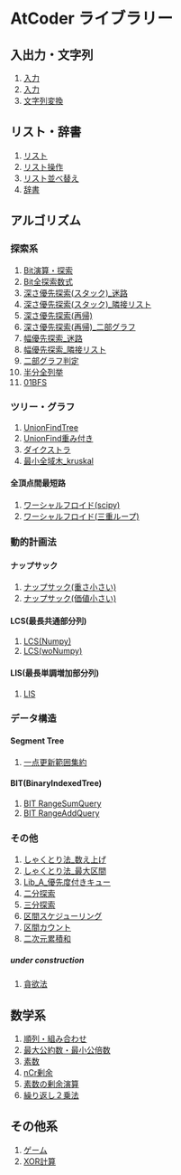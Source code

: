 # AtCoder ライブラリー
## 入出力・文字列
1. [入力](./Lib_0_入力.py)
1. [入力](file:/home/ibtosm/work/zgit/atcoder_lib_py/Lib_0_入力.py)
3. [文字列変換](file:/home/ibtosm/work/zgit/atcoder_lib_py/Lib_0_文字列変換.py)
## リスト・辞書
1. [リスト](file:/home/ibtosm/work/zgit/atcoder_lib_py/Lib_1_リスト.py)
1. [リスト操作](file:/home/ibtosm/work/zgit/atcoder_lib_py/Lib_1_リスト操作.py)
1. [リスト並べ替え](file:/home/ibtosm/work/zgit/atcoder_lib_py/Lib_1_リスト並べ替え.py)
1. [辞書](file:/home/ibtosm/work/zgit/atcoder_lib_py/Lib_1_辞書.py)

## アルゴリズム
### 探索系
1. [Bit演算・探索](file:/home/ibtosm/work/zgit/atcoder_lib_py/Lib_A_Bit演算・探索.py)
1. [Bit全探索数式](file:/home/ibtosm/work/zgit/atcoder_lib_py/Lib_A_Bit全探索数式.py)
1. [深さ優先探索(スタック)_迷路](file:/home/ibtosm/work/zgit/atcoder_lib_py/Lib_A_深さ優先探索(スタック)_迷路.py)
1. [深さ優先探索(スタック)_隣接リスト](file:/home/ibtosm/work/zgit/atcoder_lib_py/Lib_A_深さ優先探索(スタック)_隣接リスト.py)
1. [深さ優先探索(再帰)](file:/home/ibtosm/work/zgit/atcoder_lib_py/Lib_A_深さ優先探索(再帰).py)
1. [深さ優先探索(再帰)_二部グラフ](file:/home/ibtosm/work/zgit/atcoder_lib_py/Lib_A_深さ優先探索(再帰)_二部グラフ.py)
1. [幅優先探索_迷路](file:/home/ibtosm/work/zgit/atcoder_lib_py/Lib_A_幅優先探索_迷路.py)
1. [幅優先探索_隣接リスト](file:/home/ibtosm/work/zgit/atcoder_lib_py/Lib_A_幅優先探索_隣接リスト.py)
1. [二部グラフ判定](file:/home/ibtosm/work/zgit/atcoder_lib_py/Lib_A_二部グラフ判定.py)
1. [半分全列挙](/home/ibtosm/work/zgit/atcoder_lib_py/Lib_A_半分全列挙.py)
1. [01BFS](/home/ibtosm/work/zgit/atcoder_lib_py/Lib_A_01BFS.py)


### ツリー・グラフ
1. [UnionFindTree](file:/home/ibtosm/work/zgit/atcoder_lib_py/Lib_A_UnionFindTree.py)
1. [UnionFind重み付き](file:/home/ibtosm/work/zgit/atcoder_lib_py/Lib_A_UnionFind重み付き.py)
1. [ダイクストラ](file:/home/ibtosm/work/zgit/atcoder_lib_py/Lib_A_ダイクストラ.py)
1. [最小全域木_kruskal](file:/home/ibtosm/work/zgit/atcoder_lib_py/Lib_A_最小全域木_kruskal.py)

#### 全頂点間最短路
1. [ワーシャルフロイド(scipy) ](file:/home/ibtosm/work/zgit/atcoder_lib_py/Lib_A_ワーシャルフロイド(scipy).py)
1. [ワーシャルフロイド(三重ループ)](file:/home/ibtosm/work/zgit/atcoder_lib_py/Lib_A_ワーシャルフロイド(三重ループ).py)

### 動的計画法
#### ナップサック
1. [ナップサック(重さ小さい)](file:/home/ibtosm/work/zgit/atcoder_lib_py/Lib_A_ナップサック(重さ小さい).py)
1. [ナップサック(価値小さい)](file:/home/ibtosm/work/zgit/atcoder_lib_py/Lib_A_ナップサック(価値小さい).py)

#### LCS(最長共通部分列)
1. [LCS(Numpy)](file:/home/ibtosm/work/zgit/atcoder_lib_py/Lib_A_LCS(Numpy).py)
1. [LCS(woNumpy)](file:/home/ibtosm/work/zgit/atcoder_lib_py/Lib_A_LCS(woNumpy).py)

#### LIS(最長単調増加部分列)
1. [LIS](file:/home/ibtosm/work/zgit/atcoder_lib_py/Lib_A_LIS.py)

### データ構造
#### Segment Tree
1. [一点更新範囲集約](file:/home/ibtosm/work/zgit/atcoder_lib_py/Lib_D_SegmentTree_一点更新・区間集約.py)

#### BIT(BinaryIndexedTree)
1. [BIT RangeSumQuery](file:/home/ibtosm/work/zgit/atcoder_lib_py/Lib_D_RSQ.py)
1. [BIT RangeAddQuery](file:/home/ibtosm/work/zgit/atcoder_lib_py/Lib_D_RAQ.py)

### その他
1. [しゃくとり法_数え上げ](file:/home/ibtosm/work/zgit/atcoder_lib_py/Lib_A_しゃくとり法_数え上げ.py)
1. [しゃくとり法_最大区間](file:/home/ibtosm/work/zgit/atcoder_lib_py/Lib_A_しゃくとり法_最大区間.py)
1. [Lib_A_優先度付きキュー](file:/home/ibtosm/work/zgit/atcoder_lib_py/Lib_A_優先度付きキュー.py)
1. [二分探索](file:/home/ibtosm/work/zgit/atcoder_lib_py/Lib_A_二分探索.py)
1. [三分探索](file:/home/ibtosm/work/zgit/atcoder_lib_py/Lib_A_三分探索.py)
1. [区間スケジューリング](file:/home/ibtosm/work/zgit/atcoder_lib_py/Lib_A_区間スケジューリング.py)
1. [区間カウント](file:/mnt/c/Users/eieib/linux/zgit/atcoder_lib_py/Lib_A_区間カウント.py)
1. [二次元累積和](file:/home/ibtosm/work/zgit/atcoder_lib_py/Lib_A_二次元累積和.py)

##### under construction
1. [貪欲法](file:/home/ibtosm/work/zgit/atcoder_lib_py/Lib_A_貪欲法.py)

## 数学系
1. [順列・組み合わせ](file:/home/ibtosm/work/zgit/atcoder_lib_py/Lib_N_順列・組み合わせ.py)
1. [最大公約数・最小公倍数](file:/home/ibtosm/work/zgit/atcoder_lib_py/Lib_N_最大公約数・最小公倍数.py)
1. [素数](file:/home/ibtosm/work/zgit/atcoder_lib_py/Lib_N_素数.py)
1. [nCr剰余](file:/home/ibtosm/work/zgit/atcoder_lib_py/Lib_N_nCr剰余.py)
1. [素数の剰余演算](file:/home/ibtosm/work/zgit/atcoder_lib_py/Lib_N_素数の剰余演算.py)
1. [繰り返し２乗法](file:/home/ibtosm/work/zgit/atcoder_lib_py/Lib_A_繰り返し２乗法.py)

## その他系
1. [ゲーム](file:/home/ibtosm/work/zgit/atcoder_lib_py/Lib_G_ゲーム系.md)
1. [XOR計算](file:/home/ibtosm/work/zgit/atcoder_lib_py/Lib_G_XOR.md)